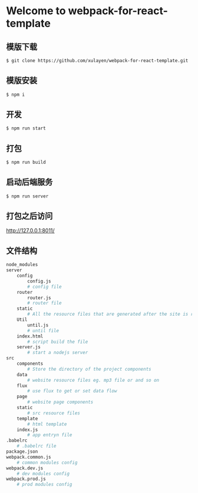 # Welcome to webpack-for-react-template

## 模版下载
``` bash
$ git clone https://github.com/xulayen/webpack-for-react-template.git
```

## 模版安装

``` bash
$ npm i
```

## 开发

``` bash
$ npm run start
```

## 打包

``` bash
$ npm run build
```

## 启动后端服务

``` bash
$ npm run server
```

## 打包之后访问

http://127.0.0.1:8011/

## 文件结构
``` bash
node_modules
server
    config
        config.js
        # config file
    router
        router.js
        # router file
    static
        # All the resource files that are generated after the site is released
    Util
        until.js
        # until file
    index.html
        # script build the file
    server.js
        # start a nodejs server 
src
    components
        # Store the directory of the project components
    data
        # website resource files eg. mp3 file or and so on
    flux
        # use flux to get or set data flow
    page
        # website page components
    static
        # src resource files
    template
        # html template
    index.js
        # app entryn file
.babelrc
    # .babelrc file
package.json
webpack.common.js
    # common modules config
webpack.dev.js
    # dev modules config
webpack.prod.js
    # prod modules config
```
